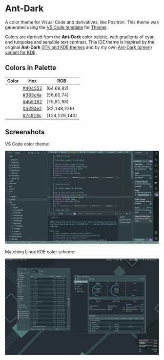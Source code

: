 # Ant-Dark

A color theme for Visual Code and derivatives, like Positron. This theme was generated using the [VS Code template](https://github.com/themerdev/themer/tree/main/cli/packages/themer-vscode) for [Themer](https://github.com/themerdev/themer).

Colors are derived from the **Ant-Dark** color palette, with gradients of cyan and turquoise and sensible text contrast. This IDE theme is inspired by the original **Ant-Dark** [GTK and KDE themes](https://www.pling.com/p/1464332/) and by my own [Ant-Dark (green) variant for KDE](https://www.pling.com/p/1980663/).

## Colors in Palette

| Color | Hex                                      | RGB           |
|-------|------------------------------------------|---------------|
|       | [#404552](/color/404552 "#404552 color") | (64,69,82)    |
|       | [#383c4a](/color/383c4a "#383c4a color") | (56,60,74)    |
|       | [#4b5162](/color/4b5162 "#4b5162 color") | (75,81,98)    |
|       | [#5294e2](/color/5294e2 "#5294e2 color") | (82,148,226)  |
|       | [#7c818c](/color/7c818c "#7c818c color") | (124,129,140) |

## Screenshots

VS Code color theme:

![screenshot](./resources/screenshot.png)

Matching Linux KDE color scheme:

![screenshot-kde](./resources/screenshot-kde.png)